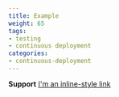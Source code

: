 ```yaml
---
title: Example
weight: 65
tags:
- testing
- continuous deployment
categories:
- continuous-deployment
---
```


**Support** [I'm an inline-style link](https://www.google.com)

